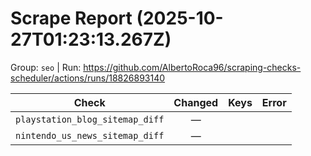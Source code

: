 # Scrape Report (2025-10-27T01:23:13.267Z)

Group: `seo`  |  Run: https://github.com/AlbertoRoca96/scraping-checks-scheduler/actions/runs/18826893140

| Check | Changed | Keys | Error |
|---|:---:|:--|:--|
| `playstation_blog_sitemap_diff` | — |  |  |
| `nintendo_us_news_sitemap_diff` | — |  |  |
